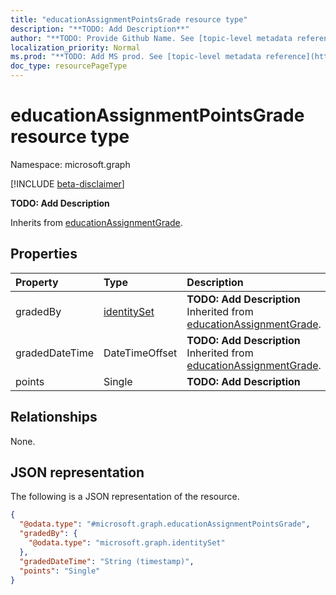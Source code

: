 ```yaml
---
title: "educationAssignmentPointsGrade resource type"
description: "**TODO: Add Description**"
author: "**TODO: Provide Github Name. See [topic-level metadata reference](https://msgo.azurewebsites.net/add/document/guidelines/metadata.html#topic-level-metadata)**"
localization_priority: Normal
ms.prod: "**TODO: Add MS prod. See [topic-level metadata reference](https://msgo.azurewebsites.net/add/document/guidelines/metadata.html#topic-level-metadata)**"
doc_type: resourcePageType
---
```


# educationAssignmentPointsGrade resource type

Namespace: microsoft.graph

[!INCLUDE [beta-disclaimer](../../includes/beta-disclaimer.md)]

**TODO: Add Description**


Inherits from [educationAssignmentGrade](../resources/educationassignmentgrade.md).

## Properties
|Property|Type|Description|
|:---|:---|:---|
|gradedBy|[identitySet](../resources/identityset.md)|**TODO: Add Description** Inherited from [educationAssignmentGrade](../resources/educationassignmentgrade.md).|
|gradedDateTime|DateTimeOffset|**TODO: Add Description** Inherited from [educationAssignmentGrade](../resources/educationassignmentgrade.md).|
|points|Single|**TODO: Add Description**|

## Relationships
None.

## JSON representation
The following is a JSON representation of the resource.
<!-- {
  "blockType": "resource",
  "@odata.type": "microsoft.graph.educationAssignmentPointsGrade"
}
-->
``` json
{
  "@odata.type": "#microsoft.graph.educationAssignmentPointsGrade",
  "gradedBy": {
    "@odata.type": "microsoft.graph.identitySet"
  },
  "gradedDateTime": "String (timestamp)",
  "points": "Single"
}
```

